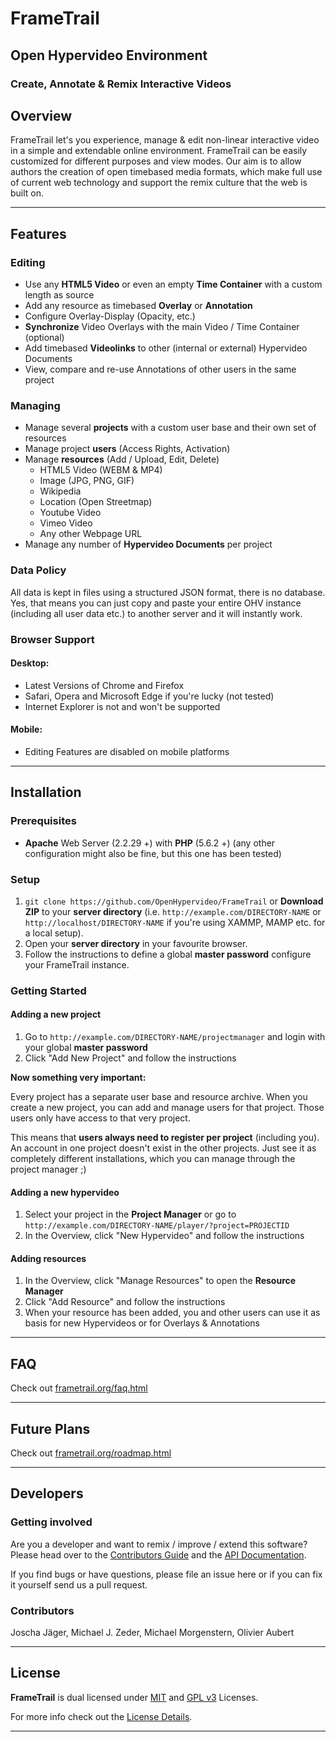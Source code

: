 # FrameTrail
## Open Hypervideo Environment

### Create, Annotate & Remix Interactive Videos

## Overview

FrameTrail let's you experience, manage & edit non-linear interactive video in a simple and extendable online environment. FrameTrail can be easily customized for different purposes and view modes. Our aim is to allow authors the creation of open timebased media formats, which make full use of current web technology and support the remix culture that the web is built on.

-----------------

## Features

### Editing
* Use any **HTML5 Video** or even an empty **Time Container** with a custom length as source
* Add any resource as timebased **Overlay** or **Annotation**
* Configure Overlay-Display (Opacity, etc.)
* **Synchronize** Video Overlays with the main Video / Time Container (optional)
* Add timebased **Videolinks** to other (internal or external) Hypervideo Documents
* View, compare and re-use Annotations of other users in the same project

### Managing
* Manage several **projects** with a custom user base and their own set of resources
* Manage project **users** (Access Rights, Activation)
* Manage **resources** (Add / Upload, Edit, Delete)
  * HTML5 Video (WEBM & MP4)
  * Image (JPG, PNG, GIF)
  * Wikipedia
  * Location (Open Streetmap)
  * Youtube Video
  * Vimeo Video
  * Any other Webpage URL
* Manage any number of **Hypervideo Documents** per project

### Data Policy
All data is kept in files using a structured JSON format, there is no database. Yes, that means you can just copy and paste your entire OHV instance (including all user data etc.) to another server and it will instantly work.

### Browser Support

#### Desktop:
* Latest Versions of Chrome and Firefox
* Safari, Opera and Microsoft Edge if you're lucky (not tested)
* Internet Explorer is not and won't be supported

#### Mobile:
* Editing Features are disabled on mobile platforms

-------------
## Installation

### Prerequisites

* **Apache** Web Server (2.2.29 +) with **PHP** (5.6.2 +)
(any other configuration might also be fine, but this one has been tested)

### Setup

1. `git clone https://github.com/OpenHypervideo/FrameTrail` or **Download ZIP** to your **server directory** (i.e. `http://example.com/DIRECTORY-NAME` or `http://localhost/DIRECTORY-NAME` if you're using XAMMP, MAMP etc. for a local setup).
2. Open your **server directory** in your favourite browser.
3. Follow the instructions to define a global **master password** configure your FrameTrail instance.

### Getting Started

#### Adding a new project

1. Go to `http://example.com/DIRECTORY-NAME/projectmanager` and login with your global **master password**
2. Click "Add New Project" and follow the instructions

**Now something very important:**

Every project has a separate user base and resource archive. When you create a new project, you can add and manage users for that project. Those users only have access to that very project.

This means that **users always need to register per project** (including you). An account in one project doesn't exist in the other projects. Just see it as completely different installations, which you can manage through the project manager ;)

#### Adding a new hypervideo

1. Select your project in the **Project Manager** or go to `http://example.com/DIRECTORY-NAME/player/?project=PROJECTID`
2. In the Overview, click "New Hypervideo" and follow the instructions

#### Adding resources

1. In the Overview, click "Manage Resources" to open the **Resource Manager**
2. Click "Add Resource" and follow the instructions
3. When your resource has been added, you and other users can use it as basis for new Hypervideos or for Overlays & Annotations

-----------------

## FAQ

Check out [frametrail.org/faq.html](http://frametrail.org/faq.html)

-----------------

## Future Plans

Check out [frametrail.org/roadmap.html](http://frametrail.org/roadmap.html)

-----------------

## Developers

### Getting involved

Are you a developer and want to remix / improve / extend this software? Please head over to the [Contributors Guide](http://frametrail.org/contributing.html) and the [API Documentation](http://frametrail.org/docs.html).

If you find bugs or have questions, please file an issue here or if you can fix it yourself send us a pull request.

### Contributors

Joscha Jäger, Michael J. Zeder, Michael Morgenstern, Olivier Aubert 

-----------------

## License

**FrameTrail** is dual licensed under [MIT](http://www.opensource.org/licenses/mit-license.php) and [GPL v3](http://www.gnu.org/licenses/gpl-3.0.html) Licenses. 

For more info check out the [License Details](LICENSE).

-----------------
